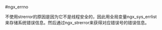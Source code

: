 #ngx_errno

不使用strerror的原因是因为它不是线程安全的，因此用全局变量ngx_sys_errlist来存储系统错误信息。然后通过ngx_strerror来获得对应错误号的错误信息。